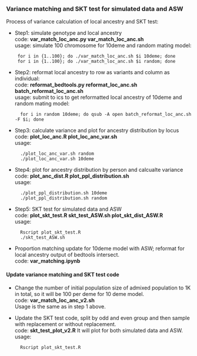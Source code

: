 ### Variance matching and SKT test for simulated data and ASW
Process of variance calculation of local ancestry and SKT test:  
* Step1: simulate genotype and local ancestry  
  code: __var_match_loc_anc.py  var_match_loc_anc.sh__  
  usage: simulate 100 chromosome for 10deme and random mating model:
  ```
   for i in {1..100}; do ./var_match_loc_anc.sh $i 10deme; done 
   for i in {1..100}; do ./var_match_loc_anc.sh $i random; done
  ```
* Step2: reformat local ancestry to row as variants and column as individual:  
  code: __reformat_bedtools.py  reformat_loc_anc.sh   batch_reformat_loc_anc.sh__   
  usage: submit to ics to get reformatted local ancestry of 10deme and random mating model:
  ```
    for i in random 10deme; do qsub -A open batch_reformat_loc_anc.sh -F $i; done
  ```
* Step3: calculate variance and plot for ancestry distribution by locus  
  code: __plot_loc_anc.R  plot_loc_anc_var.sh__  
  usage: 
  ```
    ./plot_loc_anc_var.sh random
    ./plot_loc_anc_var.sh 10deme
  ```
* Step4: plot for ancestry distribution by person and calcualte variance  
  code: __plot_anc_dist.R  plot_ppl_distribution.sh__  
  usage: 
  ```
    ./plot_ppl_distribution.sh 10deme
    ./plot_ppl_distribution.sh random
  ```
* Step5: SKT test for simulated data and ASW  
  code: __plot_skt_test.R  skt_test_ASW.sh  plot_skt_dist_ASW.R__    
  usage:  
  ```
    Rscript plot_skt_test.R
    ./skt_test_ASW.sh
  ```
* Proportion matching update for 10deme model with ASW; reformat for local ancestry output of bedtools intersect.  
  code: __var_matching.ipynb__


#### Update variance matching and SKT test code
* Change the number of initial population size of admixed population to 1K in total, so it will be 100 per deme for 10 deme model.  
  code: __var_match_loc_anc_v2.sh__  
  Usage is the same as in step 1 above.

* Update the SKT test code, split by odd and even group and then sample with replacement or without replacement.  
  code: __skt_test_plot_v2.R__  It will plot for both simulated data and ASW.  
  usage:  
  ```
    Rscript plot_skt_test.R
  ```
  
  
